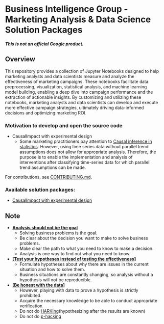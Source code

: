 # Business Intelligence Group - Marketing Analysis & Data Science Solution Packages

##### This is not an official Google product.

## Overview
This repository provides a collection of Jupyter Notebooks designed to help marketing analysts and data scientists measure and analyze the effectiveness of marketing campaigns. These notebooks facilitate data preprocessing, visualization, statistical analysis, and machine learning model building, enabling a deep dive into campaign performance and the extraction of actionable insights. By customizing and utilizing these notebooks, marketing analysts and data scientists can develop and execute more effective campaign strategies, ultimately driving data-informed decisions and optimizing marketing ROI.

### Motivation to develop and open the source code
-   CausalImpact with experimental design
    -   Some marketing practitioners pay attention to
[Causal inference in statistics](https://en.wikipedia.org/wiki/Causal_inference). However,
using time series data without parallel trend assumptions does not allow for
appropriate analysis. Therefore, the purpose is to enable the implementation and
analysis of interventions after classifying time-series data for which parallel
trend assumptions can be made.

For contributions, see [CONTRIBUTING.md](https://github.com/google/business_intelligence_group/blob/main/CONTRIBUTING.md).

### Available solution packages:
-   [CausalImpact with experimental design](https://github.com/google/business_intelligence_group/tree/main/solutions/causal-impact)


## Note
-   **<ins>Analysis should not be the goal</ins>**
    -   Solving business problems is the goal.
    -   Be clear about the decision you want to make to solve business problems.
    -   Make clear the path to what you need to know to make a decision.
    -   Analysis is one way to find out what you need to know.
-   **<ins>[Test your hypotheses instead of testing the effectiveness]</ins>**
    -   Formulate hypotheses about why there are issues in the current situation and how to solve them.
    -   Business situations are constantly changing, so analysis without a hypothesis will not be reproducible.
-   **<ins>[Be honest with the data]</ins>**
    -   However, playing with data to prove a hypothesis is strictly prohibited.
    -   Acquire the necessary knowledge to be able to conduct appropriate verification.
    -   Do not do [HARKing](https://en.wikipedia.org/wiki/HARKing)(hypothesizing after the results are known)
    -   Do not do [p-hacking](https://en.wikipedia.org/wiki/Data_dredging)
